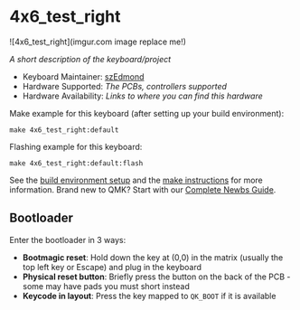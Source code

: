 # 4x6_test_right

![4x6_test_right](imgur.com image replace me!)

*A short description of the keyboard/project*

* Keyboard Maintainer: [szEdmond](https://github.com/szEdmond)
* Hardware Supported: *The PCBs, controllers supported*
* Hardware Availability: *Links to where you can find this hardware*

Make example for this keyboard (after setting up your build environment):

    make 4x6_test_right:default

Flashing example for this keyboard:

    make 4x6_test_right:default:flash

See the [build environment setup](https://docs.qmk.fm/#/getting_started_build_tools) and the [make instructions](https://docs.qmk.fm/#/getting_started_make_guide) for more information. Brand new to QMK? Start with our [Complete Newbs Guide](https://docs.qmk.fm/#/newbs).

## Bootloader

Enter the bootloader in 3 ways:

* **Bootmagic reset**: Hold down the key at (0,0) in the matrix (usually the top left key or Escape) and plug in the keyboard
* **Physical reset button**: Briefly press the button on the back of the PCB - some may have pads you must short instead
* **Keycode in layout**: Press the key mapped to `QK_BOOT` if it is available
